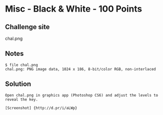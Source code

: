 # Misc - Black & White - 100 Points

## Challenge site  

chal.png  

## Notes  

    $ file chal.png  
    chal.png: PNG image data, 1024 x 186, 8-bit/color RGB, non-interlaced  

## Solution

    Open chal.png in graphics app (Photoshop CS6) and adjust the levels to reveal the key.

    [Screenshot] {http://d.pr/i/aLWp}